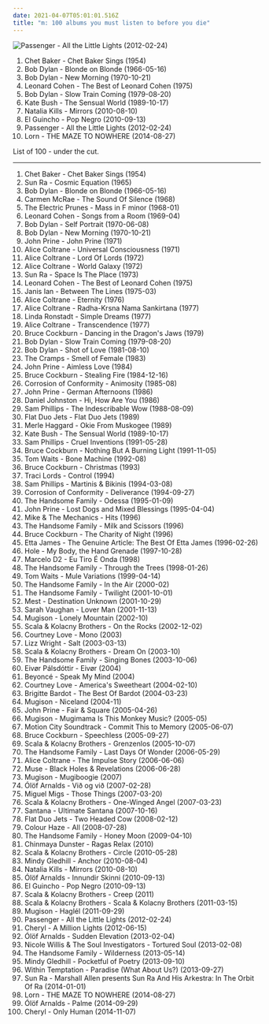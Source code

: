 ```yaml
---
date: 2021-04-07T05:01:01.516Z
title: "m: 100 albums you must listen to before you die"
---
```

![Passenger - All the Little Lights (2012-02-24)](http://coverartarchive.org/release/00d751af-6c26-46e2-aa64-e48d9af4e0a1/2299991985-500.jpg "Passenger - All the Little Lights (2012-02-24)")
<ol class="albums">
<li data-cover="http://coverartarchive.org/release/dc0bbfac-ccd4-4c43-a6d7-cfd8b167b137/20467064971-500.jpg" data-tags="jazz" role="button">Chet Baker - Chet Baker Sings (1954)</li>
<li data-cover="http://coverartarchive.org/release/c96d6546-25e4-4717-b514-62684245675f/16555897275-500.jpg" data-tags="folk rock, folk" role="button">Bob Dylan - Blonde on Blonde (1966-05-16)</li>
<li data-cover="http://coverartarchive.org/release/0497a7b2-2777-3d0c-9364-4234b78c9e72/3730266019-500.jpg" data-tags="70s, folk, singer-songwriter, folk rock, rock, bob dylan, classic rock, c, g, e, misc, pink, blue, green, yellow, i, d, shady, purple, b, h, w, m, l, n, v, grady, u, shady grady, clsid not unique" role="button">Bob Dylan - New Morning (1970-10-21)</li>
<li data-cover="https://img.discogs.com/dW8JDLNLT1nMUUAjQye6OJ_7Q88=/fit-in/600x603/filters:strip_icc():format(jpeg):mode_rgb():quality(90)/discogs-images/R-1670403-1235837156.jpeg.jpg" data-tags="leonard cohen, c, g, e, misc, pink, blue, green, yellow, i, d, shady, purple, b, h, w, m, l, n, v, grady, u, shady grady" role="button">Leonard Cohen - The Best of Leonard Cohen (1975)</li>
<li data-cover="http://coverartarchive.org/release/5d8aa5dd-b518-49e4-a074-473d18a3a691/15278425909-500.jpg" data-tags="gospel, rock, christian rock, bob dylan, christian" role="button">Bob Dylan - Slow Train Coming (1979-08-20)</li>
<li data-cover="http://coverartarchive.org/release/b9016aaf-ca71-304f-b5f1-d6384cf465f3/8364196064-500.jpg" data-tags="alternative, female vocalists" role="button">Kate Bush - The Sensual World (1989-10-17)</li>
<li data-cover="https://img.discogs.com/COaBC6GebeH25O4HKETZqGC3Ap4=/fit-in/600x465/filters:strip_icc():format(jpeg):mode_rgb():quality(90)/discogs-images/R-2914536-1307049521.jpeg.jpg" data-tags="pop, dance, c, g, k, j, e, misc, i, o, bananas, x, d, shady, s, b, h, w, dolce, m, t, l, y, z, n, p, q, v, grady, partial, u, natalia kills, artvatar, natalia, shady grady, deek, nkm, auditory, deek deek, deek deek deek, dake, ploppy, dake-bonoism, bonoism, jibby, specific generalities, specificity, generality, plopper, male or female, non-zero" role="button">Natalia Kills - Mirrors (2010-08-10)</li>
<li data-cover="http://coverartarchive.org/release/d1155ca2-d814-4f17-9426-743189f8d853/15396503893-500.jpg" data-tags="pop, c, latin, g, k, j, e, misc, i, o, bananas, x, d, shady, s, b, h, w, dolce, m, t, l, y, z, n, p, q, v, grady, partial, u, music to listen to in 2010, shady grady, deek, auditory, deek deek, deek deek deek, dake, ploppy, dake-bonoism, bonoism, jibby, specific generalities, specificity, generality, plopper, male or female, non-zero" role="button">El Guincho - Pop Negro (2010-09-13)</li>
<li data-cover="http://coverartarchive.org/release/00d751af-6c26-46e2-aa64-e48d9af4e0a1/2299991985-500.jpg" data-tags="singer songwriter, passenger, easy listening-d, folk, my gang 12" role="button">Passenger - All the Little Lights (2012-02-24)</li>
<li data-cover="http://coverartarchive.org/release/fb63217f-8b11-47ac-a803-8adf0fdcfaba/8223477502-500.jpg" data-tags="electronic, ambient, experimental, c, idm, g, k, numbers, j, book, genesis, second, e, misc, abc, first, i, o, else, x, moses, troy, miscellaneous, d, the, shady, s, b, h, w, m, t, l, y, z, to, joshua, exodus, as, n, p, q, wednesday, known, leviticus, v, grady" role="button">Lorn - THE MAZE TO NOWHERE (2014-08-27)</li>
</ol>
List of 100 - under the cut.
<!-- more -->

_________________

<ol class="albums">
<li data-cover="http://coverartarchive.org/release/dc0bbfac-ccd4-4c43-a6d7-cfd8b167b137/20467064971-500.jpg" data-tags="jazz" role="button">
Chet Baker - Chet Baker Sings (1954)
</li>
<li data-cover="https://img.discogs.com/xLI7789Sr6j4qEJodU-RLIGoLgY=/fit-in/600x794/filters:strip_icc():format(jpeg):mode_rgb():quality(90)/discogs-images/R-8751643-1467993000-7485.png.jpg" data-tags="jazz, free jazz, avant-garde jazz, sun and moon and stars and outer space" role="button">
Sun Ra - Cosmic Equation (1965)
</li>
<li data-cover="http://coverartarchive.org/release/c96d6546-25e4-4717-b514-62684245675f/16555897275-500.jpg" data-tags="folk rock, folk" role="button">
Bob Dylan - Blonde on Blonde (1966-05-16)
</li>
<li data-cover="http://coverartarchive.org/release/a5b055ff-a912-46af-b94f-478793ecdbf2/7943108089-500.jpg" data-tags="female, jazz, jazz vocal, c, g, k, unique, j, lovely, tagged, years, e, misc, pink, orange, chocolate, blue, hours, red, green, days, yellow, months, minutes, seconds, i, tags, decades, o, not, x, roy, miscellaneous, female jazz, d, carlos, shady, purple, s, b, h, w, m, t, l, y, z, n, p, q, v, grady, partial, jazzy women, ebony, u, free range, related, shady grady, biv, smell of female, jazzy female, liver and onions, feminine cavern of love, free range negroes, beneficial, carlos seramos, seramos, cavern of love, this is beneficial, the smell of female, ebony delight" role="button">
Carmen McRae - The Sound Of Silence (1968)
</li>
<li data-cover="http://coverartarchive.org/release/38fa8c30-ac5d-4542-b137-f85d34e5e443/9810500461-500.jpg" data-tags="60s, psychedelic, psychedelic rock" role="button">
The Electric Prunes - Mass in F minor (1968-01)
</li>
<li data-cover="http://coverartarchive.org/release/25f52005-282b-3617-8bf0-becec9175d9c/21304861091-500.jpg" data-tags="leonard cohen, 60s, folk" role="button">
Leonard Cohen - Songs from a Room (1969-04)
</li>
<li data-cover="https://img.discogs.com/z8ikqbBeCLoLGE5Tzyi8snXJktU=/fit-in/600x600/filters:strip_icc():format(jpeg):mode_rgb():quality(90)/discogs-images/R-3738810-1358471305-2777.jpeg.jpg" data-tags="rock, classic rock" role="button">
Bob Dylan - Self Portrait (1970-06-08)
</li>
<li data-cover="http://coverartarchive.org/release/0497a7b2-2777-3d0c-9364-4234b78c9e72/3730266019-500.jpg" data-tags="70s, folk, singer-songwriter, folk rock, rock, bob dylan, classic rock, c, g, e, misc, pink, blue, green, yellow, i, d, shady, purple, b, h, w, m, l, n, v, grady, u, shady grady, clsid not unique" role="button">
Bob Dylan - New Morning (1970-10-21)
</li>
<li data-cover="http://coverartarchive.org/release/8e04e5d7-ed79-3e2e-8558-6df68bab5f6d/19688294474-500.jpg" data-tags="folk, singer-songwriter" role="button">
John Prine - John Prine (1971)
</li>
<li data-cover="http://coverartarchive.org/release/f3b4d48c-1c07-397f-91ae-84c4235fb06c/21616073105-500.jpg" data-tags="free jazz, jazz" role="button">
Alice Coltrane - Universal Consciousness (1971)
</li>
<li data-cover="http://coverartarchive.org/release/bc482731-ac5f-4a31-88a6-9a8d7c79df93/18788056575-500.jpg" data-tags="free jazz" role="button">
Alice Coltrane - Lord Of Lords (1972)
</li>
<li data-cover="https://img.discogs.com/ySECpm0LGrmVVE17lR8s0ntdvG8=/fit-in/352x349/filters:strip_icc():format(jpeg):mode_rgb():quality(90)/discogs-images/R-3902080-1348628396-9925.jpeg.jpg" data-tags="free jazz, jazz" role="button">
Alice Coltrane - World Galaxy (1972)
</li>
<li data-cover="http://coverartarchive.org/release/87e49acf-c2f5-427c-a699-d3df4ac149f0/19797762895-500.jpg" data-tags="jazz, shady, misc, grady, shady grady" role="button">
Sun Ra - Space Is The Place (1973)
</li>
<li data-cover="https://img.discogs.com/dW8JDLNLT1nMUUAjQye6OJ_7Q88=/fit-in/600x603/filters:strip_icc():format(jpeg):mode_rgb():quality(90)/discogs-images/R-1670403-1235837156.jpeg.jpg" data-tags="leonard cohen, c, g, e, misc, pink, blue, green, yellow, i, d, shady, purple, b, h, w, m, l, n, v, grady, u, shady grady" role="button">
Leonard Cohen - The Best of Leonard Cohen (1975)
</li>
<li data-cover="https://img.discogs.com/BZxB0sb5lCrjKmOTn7t6DmD6oqw=/fit-in/600x605/filters:strip_icc():format(jpeg):mode_rgb():quality(90)/discogs-images/R-6033239-1562267581-6002.jpeg.jpg" data-tags="70s, singer-songwriter" role="button">
Janis Ian - Between The Lines (1975-03)
</li>
<li data-cover="https://img.discogs.com/bLGgGEQNaYh-O-5UPdlgnmdIJYg=/fit-in/600x526/filters:strip_icc():format(jpeg):mode_rgb():quality(90)/discogs-images/R-5229872-1426707492-5227.jpeg.jpg" data-tags="free jazz" role="button">
Alice Coltrane - Eternity (1976)
</li>
<li data-cover="https://img.discogs.com/w_xmI0h7TuVr8Efel7QYWz-9-HM=/fit-in/600x600/filters:strip_icc():format(jpeg):mode_rgb():quality(90)/discogs-images/R-7919629-1451735358-1111.jpeg.jpg" data-tags="jazz, free jazz" role="button">
Alice Coltrane - Radha-Krsna Nama Sankirtana (1977)
</li>
<li data-cover="http://coverartarchive.org/release/99dfe470-a910-30d4-a9a1-0046dcf1b9d5/18608398684-500.jpg" data-tags="misc, shady, shady grady, miscellaneous, grady, boneriffic" role="button">
Linda Ronstadt - Simple Dreams (1977)
</li>
<li data-cover="https://img.discogs.com/gGbFsQIH_XD_44-oBpKlv0aHw4g=/fit-in/600x600/filters:strip_icc():format(jpeg):mode_rgb():quality(90)/discogs-images/R-1426278-1447079166-4455.jpeg.jpg" data-tags="jazz, usa, free jazz" role="button">
Alice Coltrane - Transcendence (1977)
</li>
<li data-cover="http://coverartarchive.org/release/bc607819-fa04-41c9-8c28-ed8ce7f6d1ea/7596920849-500.jpg" data-tags="g, shady, grady, shady grady, c, e, misc, pink, blue, green, yellow, i, d, purple, b, h, w, m, l, n, v, free range caucasians, u, humans, human, spelling lobotomy correctly, free range" role="button">
Bruce Cockburn - Dancing in the Dragon's Jaws (1979)
</li>
<li data-cover="http://coverartarchive.org/release/5d8aa5dd-b518-49e4-a074-473d18a3a691/15278425909-500.jpg" data-tags="gospel, rock, christian rock, bob dylan, christian" role="button">
Bob Dylan - Slow Train Coming (1979-08-20)
</li>
<li data-cover="http://coverartarchive.org/release/4a265814-80a3-48f8-9a00-c4da7ddeaffc/26584252742-500.jpg" data-tags="bob dylan, rock, classic rock, c, g, e, misc, pink, blue, green, yellow, i, d, shady, purple, b, h, w, m, l, n, v, grady, u, shady grady" role="button">
Bob Dylan - Shot of Love (1981-08-10)
</li>
<li data-cover="http://coverartarchive.org/release/a736ffad-be8b-4b14-b00f-30519c4b5efc/13827411386-500.jpg" data-tags="c, g, psychobilly, tagged, i like it, e, misc, pink, blue, green, days, yellow, minutes, i, tags, decades, miscellaneous, d, shady, purple, b, h, pussy, w, m, l, n, v, grady, cramps, u, shady grady, smell of female, feminine cavern of love, seramos, cavern of love, the smell of female, possibly auditory, related tags, clsid not unique, i tagged this artist, 9e56be61-c50f-11cf-9a2c-00a0c90a90ce, c50f, 9a2c, 00a0c90a90ce, 888dca60-fc0a-11cf-8f0f-00c04fd7d062, 888dca60, 8f0f, specific generalizations, day, sunday, k, quiet, j, staff, comfort, friday, march, colors, monday, saturday, november, though, august, three, orange, zero, name, red, he, december, richard, february, o, you, thursday, too, guides" role="button">
The Cramps - Smell of Female (1983)
</li>
<li data-cover="https://img.discogs.com/gtp0IZBKcdNi8nopNBA-OEWA4qs=/fit-in/500x500/filters:strip_icc():format(jpeg):mode_rgb():quality(90)/discogs-images/R-9858155-1529841084-8992.jpeg.jpg" data-tags="folk heroes, country" role="button">
John Prine - Aimless Love (1984)
</li>
<li data-cover="http://coverartarchive.org/release/39164cb2-6b4a-4f9e-8b73-04494cc4e9ea/15278380730-500.jpg" data-tags="g, shady, grady, shady grady, c, e, misc, pink, blue, green, yellow, i, d, purple, b, h, w, m, l, n, v, free range caucasians, u, humans, human, spelling lobotomy correctly, free range" role="button">
Bruce Cockburn - Stealing Fire (1984-12-16)
</li>
<li data-cover="http://coverartarchive.org/release/1123d279-5441-49c4-a953-347a2a58ef3a/6512939821-500.jpg" data-tags="shady, hardcore, no core, shady grady, thrash metal, grady" role="button">
Corrosion of Conformity - Animosity (1985-08)
</li>
<li data-cover="https://img.discogs.com/zZYlOQtT0vmkJ2gjlMpgSsnNWy8=/fit-in/240x240/filters:strip_icc():format(jpeg):mode_rgb():quality(90)/discogs-images/R-1433374-1219329309.jpeg.jpg" data-tags="john prine german afternoons" role="button">
John Prine - German Afternoons (1986)
</li>
<li data-cover="http://coverartarchive.org/release/ba13ed1d-39a3-3416-8b0c-a8cfd38c322c/21533247440-500.jpg" data-tags="lo-fi" role="button">
Daniel Johnston - Hi, How Are You (1986)
</li>
<li data-cover="https://img.discogs.com/-MX1gpA8oBd3RhBpcjclFfx9an4=/fit-in/301x300/filters:strip_icc():format(jpeg):mode_rgb():quality(90)/discogs-images/R-421754-1111424032.jpg.jpg" data-tags="c, g, e, misc, pink, blue, green, yellow, i, miscellaneous, d, shady, purple, b, h, w, m, l, n, v, grady, u, shady grady, clsid not unique" role="button">
Sam Phillips - The Indescribable Wow (1988-08-09)
</li>
<li data-cover="http://coverartarchive.org/release/7f7b498c-beee-41b5-903f-3b721048a616/5537003550-500.jpg" data-tags="pop, c, sunday, g, plop, australia, j, north carolina, news, ego, e, november, misc, classica, apple, paris, america, judy, i, o, eric, bowling, ah, pieces, x, da, illuminati, hoo, drama, deus, b12, choro, eros, de, d, socialist, dixi, die, mormon, s, b, ytmnd, tgif, clam, diamond, h, union, fonda, reich, lollipop, -, bell, ad, contra, fan, patria, m, boo, pia, t, l, z, lds, et, magica, politica, n, p, si, clueso, q, coverage, in, autism, v, wwf, studio, mons, xanadu, cosby, vhscore, rabbi, pez, re, bonnie, nhl, neil" role="button">
Flat Duo Jets - Flat Duo Jets (1989)
</li>
<li data-cover="https://img.discogs.com/Uznh3YNjhSpZfGPRHBRyCTvucjo=/fit-in/600x611/filters:strip_icc():format(jpeg):mode_rgb():quality(90)/discogs-images/R-10363658-1560321807-8059.jpeg.jpg" data-tags="c, g, k, unique, j, tagged, years, e, misc, pink, orange, blue, hours, red, green, days, yellow, months, minutes, seconds, i, tags, decades, o, not, x, roy, miscellaneous, d, carlos, purple, s, b, h, w, m, t, l, y, z, n, p, q, v, partial, free range caucasians, u, related, biv, m haggard, carlos seramos, seramos, possibly auditory, related tags, clsid not unique, 00c04fd7d062, clsid, i tagged this artist, 9e56be61-c50f-11cf-9a2c-00a0c90a90ce, 9e56be61, c50f, 11cf, 9a2c, 00a0c90a90ce, 888dca60-fc0a-11cf-8f0f-00c04fd7d062, 888dca60, 8f0f, specific generalizations" role="button">
Merle Haggard - Okie From Muskogee (1989)
</li>
<li data-cover="http://coverartarchive.org/release/b9016aaf-ca71-304f-b5f1-d6384cf465f3/8364196064-500.jpg" data-tags="alternative, female vocalists" role="button">
Kate Bush - The Sensual World (1989-10-17)
</li>
<li data-cover="http://coverartarchive.org/release/b4a72419-921b-4742-a12c-908ae1ccd720/4404580518-500.jpg" data-tags="c, g, e, misc, pink, blue, green, yellow, i, miscellaneous, d, shady, purple, b, h, w, m, l, n, v, grady, u, shady grady, clsid not unique" role="button">
Sam Phillips - Cruel Inventions (1991-05-28)
</li>
<li data-cover="https://img.discogs.com/Bbjx3kU5WGq97hlekF5IAnpYkGA=/fit-in/600x591/filters:strip_icc():format(jpeg):mode_rgb():quality(90)/discogs-images/R-3449078-1491125447-2788.jpeg.jpg" data-tags="g, shady, grady, shady grady" role="button">
Bruce Cockburn - Nothing But A Burning Light (1991-11-05)
</li>
<li data-cover="http://coverartarchive.org/release/c507e78c-4f02-4765-8ca4-1d919bbde08c/9574171273-500.jpg" data-tags="blues, experimental, singer-songwriter" role="button">
Tom Waits - Bone Machine (1992-08)
</li>
<li data-cover="http://coverartarchive.org/release/21e386ca-1c28-403e-9cb2-e395c879adfc/4578417665-500.jpg" data-tags="christmas, canadian, xmas" role="button">
Bruce Cockburn - Christmas (1993)
</li>
<li data-cover="https://img.discogs.com/Jbg8jhOvW9JhBOB5ICGbSJNzNGg=/fit-in/600x600/filters:strip_icc():format(jpeg):mode_rgb():quality(90)/discogs-images/R-57412-1438004608-9237.jpeg.jpg" data-tags="c, g, e, misc, pink, blue, green, yellow, i, tags, miscellaneous, d, shady, purple, b, h, w, m, l, n, v, grady, u, shady grady, related tags, clsid not unique" role="button">
Traci Lords - Control (1994)
</li>
<li data-cover="http://coverartarchive.org/release/322d784a-30ed-4402-8b16-8afdbb8c4e38/13462361284-500.jpg" data-tags="c, g, e, misc, pink, blue, green, yellow, i, miscellaneous, d, shady, purple, b, h, w, m, l, n, v, grady, u, shady grady, clsid not unique, female vocalists" role="button">
Sam Phillips - Martinis & Bikinis (1994-03-08)
</li>
<li data-cover="http://coverartarchive.org/release/cf88a9c4-2fcd-46c8-8412-3b06bf0abbfa/6512861185-500.jpg" data-tags="stoner rock" role="button">
Corrosion of Conformity - Deliverance (1994-09-27)
</li>
<li data-cover="https://img.discogs.com/XOq__LEHytD1DvEvJ_BivNZyKeU=/fit-in/316x314/filters:strip_icc():format(jpeg):mode_rgb():quality(90)/discogs-images/R-1177343-1481721003-3831.jpeg.jpg" data-tags="c, g, e, misc, i, d, shady, b, h, w, m, l, n, v, grady, u, shady grady" role="button">
The Handsome Family - Odessa (1995-01-09)
</li>
<li data-cover="http://coverartarchive.org/release/0bb4a31c-86d4-41ff-bc7b-36611bccabfd/4363846705-500.jpg" data-tags="singer-songwriter" role="button">
John Prine - Lost Dogs and Mixed Blessings (1995-04-04)
</li>
<li data-cover="https://via.placeholder.com/450" data-tags="pop rock" role="button">
Mike & The Mechanics - Hits (1996)
</li>
<li data-cover="http://coverartarchive.org/release/54150d7f-df85-4211-92c6-3ba06df8ac04/26091591987-500.jpg" data-tags="c, g, k, j, e, misc, i, o, x, d, s, b, h, w, m, t, l, y, z, n, p, q, v, free range caucasians, u" role="button">
The Handsome Family - Milk and Scissors (1996)
</li>
<li data-cover="https://img.discogs.com/7PxDa-FOBZGOf8rs8lOcLFCcZb0=/fit-in/600x594/filters:strip_icc():format(jpeg):mode_rgb():quality(90)/discogs-images/R-3287693-1477235803-5687.jpeg.jpg" data-tags="c, g, e, misc, pink, blue, green, yellow, i, d, shady, purple, b, h, w, m, l, n, v, grady, u, shady grady, folk, free range caucasians, free range" role="button">
Bruce Cockburn - The Charity of Night (1996)
</li>
<li data-cover="http://coverartarchive.org/release/d136dbb8-a0f6-4cd0-8f7f-dab8c1a96eb9/10883716911-500.jpg" data-tags="etta james" role="button">
Etta James - The Genuine Article: The Best Of Etta James (1996-02-26)
</li>
<li data-cover="http://coverartarchive.org/release/88354c4b-f069-4d99-89f9-a146d80019e7/15443503983-500.jpg" data-tags="hole, f a v o u r i t e" role="button">
Hole - My Body, the Hand Grenade (1997-10-28)
</li>
<li data-cover="http://coverartarchive.org/release/29bced5d-6ad6-4d6b-9b33-b4ba22f95f5d/6747311009-500.jpg" data-tags="rap" role="button">
Marcelo D2 - Eu Tiro É Onda (1998)
</li>
<li data-cover="https://img.discogs.com/nk3IvlKVsEEuxdvXTdeNAhZqbYk=/fit-in/600x594/filters:strip_icc():format(jpeg):mode_rgb():quality(90)/discogs-images/R-1177453-1489873337-2756.jpeg.jpg" data-tags="americana, alt-country, g, shady, grady, shady grady" role="button">
The Handsome Family - Through the Trees (1998-01-26)
</li>
<li data-cover="https://img.discogs.com/E7UtJyItYvk5AJ7YnjG_hxrhppo=/fit-in/598x600/filters:strip_icc():format(jpeg):mode_rgb():quality(90)/discogs-images/R-4959254-1380618088-4627.jpeg.jpg" data-tags="singer-songwriter, blues" role="button">
Tom Waits - Mule Variations (1999-04-14)
</li>
<li data-cover="https://img.discogs.com/xLjJmTV4fqIaWYmglniyqRuC2CE=/fit-in/200x198/filters:strip_icc():format(jpeg):mode_rgb():quality(90)/discogs-images/R-1177465-1198531874.jpeg.jpg" data-tags="alternative country, shady, grady, spelling lobotomy correctly, free range caucasians, shady grady, liver and onions" role="button">
The Handsome Family - In the Air (2000-02)
</li>
<li data-cover="https://img.discogs.com/Cy1xhiDrPvGp0RLqtCzfhmicR9o=/fit-in/240x240/filters:strip_icc():format(jpeg):mode_rgb():quality(90)/discogs-images/R-1393319-1215847786.jpeg.jpg" data-tags="singer-songwriter, progressive rock, c, americana, sunday, g, scary, alt-country, k, folk noir, noir, humor, smart, j, lyrical, friday, march, monday, saturday, e, november, hole, august, misc, rac, darkness, sparks, december, i, february, o, thursday, nuggets, june, x, september, january, july, tuesday, tells a story, ccm, d, country music, creative, shady, handsome, s, b, h, country ballad male, w, dark humor, m, t, l, y, z, n, p, q, wednesday, v, grady, lobotomy, brett, spelling lobotomy correctly, god-damned country, free range caucasians, light in the darkness, beautiful darkness, fucked-up country, real country, u, free range, xian, nugget, everything that rises must converge" role="button">
The Handsome Family - Twilight (2001-10-01)
</li>
<li data-cover="http://coverartarchive.org/release/171528d3-81db-40ed-b8c2-d47dbfe7afb4/8126669291-500.jpg" data-tags="pop punk" role="button">
Mest - Destination Unknown (2001-10-29)
</li>
<li data-cover="https://via.placeholder.com/450" data-tags="jazz" role="button">
Sarah Vaughan - Lover Man (2001-11-13)
</li>
<li data-cover="https://img.discogs.com/XcwpLqGcprgoLn2glzpjUz9t3Bc=/fit-in/600x594/filters:strip_icc():format(jpeg):mode_rgb():quality(90)/discogs-images/R-198649-1586603824-9916.jpeg.jpg" data-tags="singer-songwriter, folktronica, indie folk, iceland" role="button">
Mugison - Lonely Mountain (2002-10)
</li>
<li data-cover="https://img.discogs.com/2evP-iZwhLbOmEvbc7fFhA97bgI=/fit-in/600x601/filters:strip_icc():format(jpeg):mode_rgb():quality(90)/discogs-images/R-11070078-1509291849-4301.jpeg.jpg" data-tags="c, choir, g, k, j, friday, e, misc, i, o, x, d, shady, s, b, h, w, m, t, l, y, z, n, p, q, v, grady, u, shady grady, testing 1-2-3, kolob, if you could hie to kolob, ploppy, jibby, nuggetarian, droppy pop, jibby jibby jibby jibby jibby, jibby jibby jibby jibby jibby jibby jibby, jibby jibby jibby jibby jibby jibby jibby jibby jibby jibby jibby" role="button">
Scala & Kolacny Brothers - On the Rocks (2002-12-02)
</li>
<li data-cover="http://coverartarchive.org/release/eb6faa5f-1173-40be-bb2d-5e9402bc0ec0/14050315144-500.jpg" data-tags="courtney love, rock, alternative, punk rock" role="button">
Courtney Love - Mono (2003)
</li>
<li data-cover="https://via.placeholder.com/450" data-tags="jazz" role="button">
Lizz Wright - Salt (2003-03-13)
</li>
<li data-cover="https://img.discogs.com/F7T-Kn1eL6DYiQ2gGaEQom3eDeg=/fit-in/600x596/filters:strip_icc():format(jpeg):mode_rgb():quality(90)/discogs-images/R-350690-1165688961.jpeg.jpg" data-tags="choir" role="button">
Scala & Kolacny Brothers - Dream On (2003-10)
</li>
<li data-cover="https://img.discogs.com/okJGG8uLdDFFDZV-gNoKZgOklwk=/fit-in/600x609/filters:strip_icc():format(jpeg):mode_rgb():quality(90)/discogs-images/R-1528233-1493375981-7883.jpeg.jpg" data-tags="alt-country, folk noir, americana" role="button">
The Handsome Family - Singing Bones (2003-10-06)
</li>
<li data-cover="http://coverartarchive.org/release/e7620346-009b-4051-95de-e557d252e256/25624710214-500.jpg" data-tags="c, g, k, j, e, misc, sounds, i, tag, o, x, miscellaneous, genre, d, shady, s, b, h, w, filtered, m, t, l, y, z" role="button">
Eivør Pálsdóttir - Eivør (2004)
</li>
<li data-cover="http://coverartarchive.org/release/ea590208-a8da-466e-b1be-a9f52f4bb642/13844123418-500.jpg" data-tags="rnb, female vocalists, beyonce" role="button">
Beyoncé - Speak My Mind (2004)
</li>
<li data-cover="http://coverartarchive.org/release/77d5fc59-6d52-4070-b31a-b4841f86179b/3759468978-500.jpg" data-tags="grunge, rock" role="button">
Courtney Love - America's Sweetheart (2004-02-10)
</li>
<li data-cover="http://coverartarchive.org/release/165deaa5-a5ba-4170-842d-03496202c04a/1529579124-500.jpg" data-tags="c, e, misc, pink, i, tags, d, shady, b, h, w, m, l, n, v, grady, u, shady grady, possibly auditory, clsid not unique, trip-hop, indie, female, male, rock, alternative, folk, female vocalists, dance, happy, fantastic, afternoon, girls, outsider, friendly, long, friend, pretty, my, like, soft, random, christian, why, poetic, provocative, sex, the ladies that should sit on my sofa or somewhere else in my flat because they are darlings and oh so lovely, recommended, game, inspirational, out, smart, worship, warm, north, hot, place, depression, beach, pleasant, now, commercial, heart, lovely, visual, traditional, women, years, work, misogyny, sensual, lost, porn, monday, what, leaf, hole, woman, upcoming, single, fantasy, penis, tracks, sexual" role="button">
Brigitte Bardot - The Best Of Bardot (2004-03-23)
</li>
<li data-cover="https://img.discogs.com/w7hRS_v8pSkKbDYo4D5ZEJWbouI=/fit-in/600x531/filters:strip_icc():format(jpeg):mode_rgb():quality(90)/discogs-images/R-332658-1104452767.jpg.jpg" data-tags="alternative, c, g, k, icelandic, iceland, j, tagged, lost, e, misc, something, sounds, tag, o, thoughts, maybe, bananas, x, bats, variable, genre, d, shady, s, b, onions, h, w, bent, filtered, m, t, l, y, bite, n, p, thing, q, get it, wednesday, v, fully streamable album, grady, jb, zap, partial, lobotomy, spelling lobotomy correctly, u, possible, perhaps, suggestions, mangum, specific, extremities, optional, liver, shady grady, northern hemisphere, western hemisphere, non-verbal, you might, jib, i am tagging this artist, the fire of the mind agitates the atmosphere, testing 1-2-3, deek, liver and onions" role="button">
Mugison - Niceland (2004-11)
</li>
<li data-cover="http://coverartarchive.org/release/db3b83dc-b975-49ce-a300-fa01b678d955/10799413817-500.jpg" data-tags="singer-songwriter" role="button">
John Prine - Fair & Square (2005-04-26)
</li>
<li data-cover="http://coverartarchive.org/release/8c9ba25e-5d18-3106-bbe5-e59ef950a8bb/11169152097-500.jpg" data-tags="experimental" role="button">
Mugison - Mugimama Is This Monkey Music? (2005-05)
</li>
<li data-cover="http://coverartarchive.org/release/b385a012-e088-426d-980b-acdf114ef775/10187762153-500.jpg" data-tags="pop punk" role="button">
Motion City Soundtrack - Commit This to Memory (2005-06-07)
</li>
<li data-cover="http://coverartarchive.org/release/51e2b7d1-e3ce-4c26-a808-3420e5a729bc/17343315083-500.jpg" data-tags="c, g, e, misc, pink, blue, green, yellow, i, d, shady, purple, b, h, w, m, l, n, v, grady, u, shady grady, canada, voice, sunday, k, j, second, friday, march, saturday, november, august, three, orange, white, acoustic guitar, red, first, december, february, o, humans, thursday, x, september, january, july, seven, four, two, white people, s, one, oh canada, human, raspy, five, cockburn, t, y, z, thirteen, p, q, wednesday, nine, indigo, eleven, violet, twenty, third, lobotomy, spelling lobotomy correctly, free range caucasians, fifth, eight, free range, six, sixth, ten, twelve" role="button">
Bruce Cockburn - Speechless (2005-09-27)
</li>
<li data-cover="http://coverartarchive.org/release/b9b02068-714c-4b21-9777-df01bd12b837/20338929187-500.jpg" data-tags="choir" role="button">
Scala & Kolacny Brothers - Grenzenlos (2005-10-07)
</li>
<li data-cover="https://img.discogs.com/w9LknW7CSJQkZSGuBBLHST4XBfM=/fit-in/221x197/filters:strip_icc():format(jpeg):mode_rgb():quality(90)/discogs-images/R-1177365-1198523362.jpeg.jpg" data-tags="americana, g, smart, shady, grady, spelling lobotomy correctly, free range caucasians, shady grady" role="button">
The Handsome Family - Last Days Of Wonder (2006-05-29)
</li>
<li data-cover="http://coverartarchive.org/release/cf697871-c06f-4133-9250-454470936400/21274868207-500.jpg" data-tags="female, jazz, alternative, experimental, usa, c, coltrane, trane, g, john coltrane, cosmic, train, free jazz, k, like, i like, j, tagged, lost, e, misc, powerful, something, chocolate, alice, blue, sounds, tag, o, thoughts, maybe, bananas, x, bats, tuesday, variable, genre, d, like it, delicious, shady, s, b, h, w, filtered, m, t, l, y, n, p, thing, q, feminine, v, choo choo, grady, jb, african-american, zap, partial, ebony, u, possible, perhaps, suggestions, specific" role="button">
Alice Coltrane - The Impulse Story (2006-06-06)
</li>
<li data-cover="http://coverartarchive.org/release/f1458768-777e-4d46-96eb-2d0e6d8cbaa0/13574722523-500.jpg" data-tags="alternative rock" role="button">
Muse - Black Holes & Revelations (2006-06-28)
</li>
<li data-cover="http://coverartarchive.org/release/3fdccfb0-c5c5-4676-8e45-83db38c0ee35/26215098732-500.jpg" data-tags="alternative, c, g, k, icelandic, iceland, j, tagged, lost, e, misc, something, sounds, tag, o, thoughts, maybe, bananas, x, bats, variable, genre, d, shady, s, b, onions, h, w, bent, filtered, m, t, l, y, bite, n, p, thing, q, get it, wednesday, v, grady, jb, zap, partial, lobotomy, spelling lobotomy correctly, u, possible, perhaps, suggestions, mangum, specific, extremities, optional, liver, shady grady, northern hemisphere, western hemisphere, non-verbal, you might, jib, i am tagging this artist, the fire of the mind agitates the atmosphere, testing 1-2-3, deek, liver and onions, kolob, if you could hie to kolob, auditory" role="button">
Mugison - Mugiboogie (2007)
</li>
<li data-cover="http://coverartarchive.org/release/7a058cc8-f297-4818-b182-db15f3c2655e/9390660710-500.jpg" data-tags="vocal, female, alternative, c, g, k, icelandic, iceland, j, tagged, lost, e, misc, something, sounds, tag, o, thoughts, maybe, bananas, x, bats, variable, genre, d, shady, s, b, h, w, bent, filtered, m, t, l, y, bite, n, p, thing, q, get it, wednesday, v, grady, jb, zap, partial, u, possible, perhaps, suggestions, specific, extremities, optional, shady grady, northern hemisphere, western hemisphere, non-verbal, you might, jib, i am tagging this artist, the fire of the mind agitates the atmosphere, testing 1-2-3, deek, kolob, if you could hie to kolob" role="button">
Ólöf Arnalds - Við og við (2007-02-28)
</li>
<li data-cover="https://img.discogs.com/ogXc0_12p1azLm4vnVLiEPJDRQ4=/fit-in/589x602/filters:strip_icc():format(jpeg):mode_rgb():quality(90)/discogs-images/R-988006-1181152703.jpeg.jpg" data-tags="groove, deep house" role="button">
Miguel Migs - Those Things (2007-03-20)
</li>
<li data-cover="https://img.discogs.com/nCKvxKZiudPg5-CAyAvIScAo3XM=/fit-in/464x432/filters:strip_icc():format(jpeg):mode_rgb():quality(90)/discogs-images/R-1160425-1197095554.jpeg.jpg" data-tags="c, choir, g, k, j, friday, e, misc, i, o, x, d, shady, s, b, h, w, m, t, l, y, z, n, p, q, v, grady, u, shady grady, testing 1-2-3, kolob, if you could hie to kolob, ploppy, jibby, nuggetarian, droppy pop, jibby jibby jibby jibby jibby, jibby jibby jibby jibby jibby jibby jibby, jibby jibby jibby jibby jibby jibby jibby jibby jibby jibby jibby" role="button">
Scala & Kolacny Brothers - One-Winged Angel (2007-03-23)
</li>
<li data-cover="http://coverartarchive.org/release/ab84a832-8fc8-42a3-a849-adc188738aec/7365407384-500.jpg" data-tags="rock" role="button">
Santana - Ultimate Santana (2007-10-16)
</li>
<li data-cover="http://coverartarchive.org/release/912cf4b4-eafd-48d4-94e2-d38ada8344b3/5538073484-500.jpg" data-tags="pop, rockabilly, c, sunday, g, plop, australia, j, north carolina, news, ego, e, november, misc, classica, apple, paris, america, judy, i, o, eric, bowling, ah, pieces, x, da, illuminati, hoo, drama, deus, b12, choro, eros, de, d, socialist, dixi, die, mormon, s, b, ytmnd, tgif, clam, diamond, h, union, fonda, reich, lollipop, -, bell, ad, contra, fan, patria, m, boo, pia, t, l, z, lds, et, magica, politica, n, p, si, clueso, q, coverage, in, autism, v, wwf, studio, mons, xanadu, cosby, vhscore, rabbi, pez, re, bonnie, nhl" role="button">
Flat Duo Jets - Two Headed Cow (2008-02-12)
</li>
<li data-cover="http://coverartarchive.org/release/31a09867-3cc7-490b-8461-be4fb69fc2b5/4549842690-500.jpg" data-tags="stoner rock, psychedelic rock" role="button">
Colour Haze - All (2008-07-28)
</li>
<li data-cover="https://img.discogs.com/b1qUKPnlxw_WFlbrlOkETMNOT6g=/fit-in/479x475/filters:strip_icc():format(jpeg):mode_rgb():quality(90)/discogs-images/R-2028418-1259456260.jpeg.jpg" data-tags="god-damned country" role="button">
The Handsome Family - Honey Moon (2009-04-10)
</li>
<li data-cover="https://img.discogs.com/Abdo63zHrzZGuu9Ztsv-OLOnQzc=/fit-in/500x433/filters:strip_icc():format(jpeg):mode_rgb():quality(90)/discogs-images/R-11462592-1516753750-2272.jpeg.jpg" data-tags="c, g, tagged, i like it, e, misc, pink, blue, green, days, yellow, minutes, i, tags, decades, miscellaneous, d, shady, purple, b, h, w, m, l, n, v, grady, u, shady grady, seramos, possibly auditory, related tags, clsid not unique, i tagged this artist, 9e56be61-c50f-11cf-9a2c-00a0c90a90ce, c50f, 9a2c, 00a0c90a90ce, 888dca60-fc0a-11cf-8f0f-00c04fd7d062, 888dca60, 8f0f, specific generalizations" role="button">
Chinmaya Dunster - Ragas Relax (2010)
</li>
<li data-cover="http://coverartarchive.org/release/bcba295d-fee8-3131-82c1-62f7861a3ea5/5492697181-500.jpg" data-tags="choir" role="button">
Scala & Kolacny Brothers - Circle (2010-05-28)
</li>
<li data-cover="http://coverartarchive.org/release/8d985741-395b-4ece-a881-9fc5a3a13af1/26136676974-500.jpg" data-tags="c, day, sunday, g, k, quiet, j, staff, comfort, friday, march, colors, monday, saturday, e, november, though, august, misc, pink, three, orange, zero, name, blue, red, green, yellow, he, december, i, richard, february, o, you, thursday, too, guides, not, oil, june, x, makes, shade, bats, september, january, july, tuesday, enemies, sing, head, idols, d, can, seven, shady, four, two, bands that would eat children if only they could fit a whole one inside their mouths, purple, s, b, rainbow, alternative media, h, one, w, five, m, t, l, y, z, thirteen, lds, n, seventeen, p, q, wednesday, nine" role="button">
Mindy Gledhill - Anchor (2010-08-04)
</li>
<li data-cover="https://img.discogs.com/COaBC6GebeH25O4HKETZqGC3Ap4=/fit-in/600x465/filters:strip_icc():format(jpeg):mode_rgb():quality(90)/discogs-images/R-2914536-1307049521.jpeg.jpg" data-tags="pop, dance, c, g, k, j, e, misc, i, o, bananas, x, d, shady, s, b, h, w, dolce, m, t, l, y, z, n, p, q, v, grady, partial, u, natalia kills, artvatar, natalia, shady grady, deek, nkm, auditory, deek deek, deek deek deek, dake, ploppy, dake-bonoism, bonoism, jibby, specific generalities, specificity, generality, plopper, male or female, non-zero" role="button">
Natalia Kills - Mirrors (2010-08-10)
</li>
<li data-cover="http://coverartarchive.org/release/d2b97e1a-32e6-43fc-a442-d7c766fe8fc6/17757148561-500.jpg" data-tags="alternative, c, g, k, icelandic, iceland, j, tagged, lost, e, misc, something, sounds, tag, o, thoughts, maybe, bananas, x, bats, variable, genre, d, shady, s, b, h, w, bent, filtered, m, t, l, y, bite, n, p, thing, q, get it, wednesday, v, grady, jb, zap, partial, olof, u, possible, perhaps, suggestions, specific, extremities, optional, shady grady, albums reviewed, northern hemisphere, western hemisphere, non-verbal, you might, jib, i am tagging this artist, the fire of the mind agitates the atmosphere, testing 1-2-3, deek, kolob" role="button">
Ólöf Arnalds - Innundir Skinni (2010-09-13)
</li>
<li data-cover="http://coverartarchive.org/release/d1155ca2-d814-4f17-9426-743189f8d853/15396503893-500.jpg" data-tags="pop, c, latin, g, k, j, e, misc, i, o, bananas, x, d, shady, s, b, h, w, dolce, m, t, l, y, z, n, p, q, v, grady, partial, u, music to listen to in 2010, shady grady, deek, auditory, deek deek, deek deek deek, dake, ploppy, dake-bonoism, bonoism, jibby, specific generalities, specificity, generality, plopper, male or female, non-zero" role="button">
El Guincho - Pop Negro (2010-09-13)
</li>
<li data-cover="https://img.discogs.com/a-hbBzDLxYwDYSr8v-37-BwzeDc=/fit-in/285x283/filters:strip_icc():format(jpeg):mode_rgb():quality(90)/discogs-images/R-2828402-1302877453.jpeg.jpg" data-tags="c, g, e, misc, i, d, shady, b, h, w, m, l, n, v, grady, u, shady grady, k, j, friday, o, x, miscellaneous, s, t, y, z, p, q, testing 1-2-3, kolob, if you could hie to kolob, ploppy, jibby, related tags, nuggetarian, droppy pop, jibby jibby jibby jibby jibby, jibby jibby jibby jibby jibby jibby jibby, jibby jibby jibby jibby jibby jibby jibby jibby jibby jibby jibby" role="button">
Scala & Kolacny Brothers - Creep (2011)
</li>
<li data-cover="https://img.discogs.com/Z7bjJoducptpaQdrGt9TRjbihsU=/fit-in/288x290/filters:strip_icc():format(jpeg):mode_rgb():quality(90)/discogs-images/R-3006371-1311407082.jpeg.jpg" data-tags="c, g, e, misc, i, d, shady, b, h, w, m, l, n, v, grady, u, shady grady, k, j, friday, o, x, miscellaneous, s, t, y, z, p, q, testing 1-2-3, kolob, if you could hie to kolob, ploppy, jibby, related tags, nuggetarian, droppy pop, jibby jibby jibby jibby jibby, jibby jibby jibby jibby jibby jibby jibby, jibby jibby jibby jibby jibby jibby jibby jibby jibby jibby jibby" role="button">
Scala & Kolacny Brothers - Scala & Kolacny Brothers (2011-03-15)
</li>
<li data-cover="http://coverartarchive.org/release/86822733-6a01-4d0b-9c5d-af728d00a637/18357824165-500.jpg" data-tags="alternative, c, g, k, icelandic, iceland, j, tagged, lost, e, misc, something, sounds, tag, o, thoughts, maybe, bananas, x, bats, variable, genre, d, shady, s, b, onions, h, w, bent, filtered, m, t, l, y, bite, n, p, thing, q, get it, wednesday, v, grady, jb, zap, partial, lobotomy, spelling lobotomy correctly, u, possible, perhaps, suggestions, mangum, specific, extremities, optional, liver, shady grady, northern hemisphere, western hemisphere, non-verbal, you might, jib, i am tagging this artist, the fire of the mind agitates the atmosphere, testing 1-2-3, deek, liver and onions, kolob, if you could hie to kolob, auditory, you can" role="button">
Mugison - Haglél (2011-09-29)
</li>
<li data-cover="http://coverartarchive.org/release/00d751af-6c26-46e2-aa64-e48d9af4e0a1/2299991985-500.jpg" data-tags="singer songwriter, passenger, easy listening-d, folk, my gang 12" role="button">
Passenger - All the Little Lights (2012-02-24)
</li>
<li data-cover="http://coverartarchive.org/release/c6cb0e3f-a2e2-447e-a38f-32e106148723/5942909609-500.jpg" data-tags="dance" role="button">
Cheryl - A Million Lights (2012-06-15)
</li>
<li data-cover="https://img.discogs.com/KDUVmKzHPyTW9iR4DGwy2pFHljs=/fit-in/590x600/filters:strip_icc():format(jpeg):mode_rgb():quality(90)/discogs-images/R-4204186-1363444365-3376.jpeg.jpg" data-tags="alternative, c, g, k, icelandic, iceland, j, tagged, lost, e, misc, something, sounds, tag, o, thoughts, maybe, bananas, x, bats, variable, genre, d, shady, s, b, h, w, bent, filtered, m, t, l, y, bite, n, p, thing, q, get it, wednesday, v, grady, jb, zap, partial, u, possible, perhaps, suggestions, specific, extremities, optional, shady grady, northern hemisphere, western hemisphere, non-verbal, you might, jib, i am tagging this artist, the fire of the mind agitates the atmosphere, testing 1-2-3, deek, kolob, if you could hie to kolob, auditory, you can" role="button">
Ólöf Arnalds - Sudden Elevation (2013-02-04)
</li>
<li data-cover="http://coverartarchive.org/release/a023f672-b7dc-430d-abc2-63b35b2378d5/4486057300-500.jpg" data-tags="soul, funk, groove, modern soul, m, timmion records" role="button">
Nicole Willis & The Soul Investigators - Tortured Soul (2013-02-08)
</li>
<li data-cover="http://coverartarchive.org/release/15090b0c-36ba-4c4a-a793-eed8f97ba6ef/4578384811-500.jpg" data-tags="singer-songwriter, c, americana, sunday, g, scary, alt-country, k, folk noir, noir, humor, smart, j, lyrical, friday, march, monday, saturday, e, november, hole, august, misc, rac, darkness, sparks, december, i, february, o, thursday, nuggets, june, x, september, january, july, tuesday, tells a story, ccm, d, country music, creative, shady, handsome, s, b, h, w, dark humor, m, t, l, y, z, n, p, q, wednesday, v, grady, lobotomy, brett, spelling lobotomy correctly, god-damned country, free range caucasians, light in the darkness, beautiful darkness, fucked-up country, real country, u, free range, xian, nugget, everything that rises must converge, mangum, darkness and light, bottomless" role="button">
The Handsome Family - Wilderness (2013-05-14)
</li>
<li data-cover="https://img.discogs.com/rgxynq34Uvuo1aPBGVgDXVmSK9U=/fit-in/600x600/filters:strip_icc():format(jpeg):mode_rgb():quality(90)/discogs-images/R-6181189-1413086470-3179.jpeg.jpg" data-tags="c, day, sunday, g, k, quiet, j, staff, comfort, friday, march, colors, monday, saturday, e, november, though, august, misc, pink, three, orange, zero, name, blue, red, green, yellow, he, december, i, richard, february, o, you, thursday, too, guides, not, oil, june, x, makes, shade, bats, september, january, july, tuesday, enemies, sing, head, idols, d, can, seven, shady, four, two, bands that would eat children if only they could fit a whole one inside their mouths, purple, s, b, rainbow, alternative media, h, one, w, five, m, t, l, y, z, thirteen, n, seventeen, p, q, wednesday, nine, indigo" role="button">
Mindy Gledhill - Pocketful of Poetry (2013-09-10)
</li>
<li data-cover="http://coverartarchive.org/release/dd0d970d-7cd2-47f7-8839-ce02142b3c5d/5276135888-500.jpg" data-tags="metal" role="button">
Within Temptation - Paradise (What About Us?) (2013-09-27)
</li>
<li data-cover="http://coverartarchive.org/release/d7f8bb55-1fe4-4786-aec7-bc4aff935e1c/8617938265-500.jpg" data-tags="rock, c, sunday, g, africa, k, buy, j, book, second, friday, march, monday, saturday, e, november, august, misc, pink, music, abc, orange, blue, red, green, yellow, december, i, february, o, june, x, september, january, july, idols, d, wiggle, shady, purple, s, b, alternative media, h, poopy, w, m, t, l, whatever, y, z, n, seventeen, p, q, indigo, v, sun and moon and stars and outer space, grady, violet, twenty, sixteen, u, tylenol, eighteen, free range, idolatry, sixth, poultry, nineteen, twenty one" role="button">
Sun Ra - Marshall Allen presents Sun Ra And His Arkestra: In The Orbit Of Ra (2014-01-01)
</li>
<li data-cover="http://coverartarchive.org/release/fb63217f-8b11-47ac-a803-8adf0fdcfaba/8223477502-500.jpg" data-tags="electronic, ambient, experimental, c, idm, g, k, numbers, j, book, genesis, second, e, misc, abc, first, i, o, else, x, moses, troy, miscellaneous, d, the, shady, s, b, h, w, m, t, l, y, z, to, joshua, exodus, as, n, p, q, wednesday, known, leviticus, v, grady" role="button">
Lorn - THE MAZE TO NOWHERE (2014-08-27)
</li>
<li data-cover="https://img.discogs.com/OT-0njtFEU-SlaT_KNVcdwRIZYI=/fit-in/600x600/filters:strip_icc():format(jpeg):mode_rgb():quality(90)/discogs-images/R-6416797-1418675288-7045.jpeg.jpg" data-tags="alternative, c, g, k, icelandic, iceland, j, tagged, lost, e, misc, something, sounds, tag, o, thoughts, maybe, bananas, x, bats, variable, genre, d, shady, s, b, h, w, bent, filtered, m, t, l, y, bite, n, p, thing, q, get it, wednesday, v, grady, jb, zap, partial, u, possible, perhaps, suggestions, mangum, specific, extremities, optional, shady grady, northern hemisphere, western hemisphere, non-verbal, you might, jib, i am tagging this artist, the fire of the mind agitates the atmosphere, testing 1-2-3, deek, kolob, if you could hie to kolob, auditory, you can" role="button">
Ólöf Arnalds - Palme (2014-09-29)
</li>
<li data-cover="http://coverartarchive.org/release/945e9f23-2eb8-4379-bdbc-75f7d0ecb321/8780914183-500.jpg" data-tags="electronic, female, pop, dance, c, g, k, rnb, numbers, j, book, genesis, second, e, misc, abc, first, i, o, humans, else, x, moses, troy, try later, miscellaneous, d, the, shady, s, b, h, w, human, m, t, l, y, z, to, joshua, exodus, as, n, p" role="button">
Cheryl - Only Human (2014-11-07)
</li>
</ol>